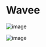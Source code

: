 # Wavee
![image](https://github.com/christosk92/Wavee/assets/13438702/c56bf21b-a906-4f92-bd1a-ab3205db9399)

![image](https://github.com/christosk92/Wavee/assets/13438702/a01767cf-fc45-4919-a417-2037fa316bb3)

